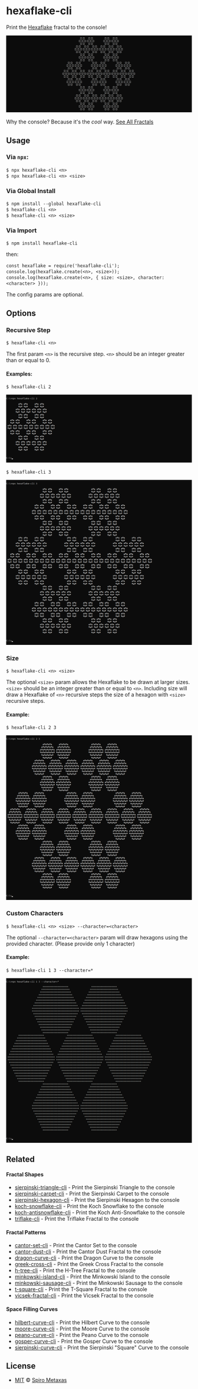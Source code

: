 # hexaflake-cli
Print the [Hexaflake](https://en.wikipedia.org/wiki/N-flake#Hexaflake) fractal to the console!

![What hexaflake-cli prints to the console](https://raw.githubusercontent.com/spirometaxas/hexaflake-cli/main/img/hexaflake-3-banner.png)

Why the console?  Because it's the *cool* way.  [See All Fractals](https://spirometaxas.com/projects/fractals-cli)

## Usage
### Via `npx`:
```
$ npx hexaflake-cli <n>
$ npx hexaflake-cli <n> <size>
```

### Via Global Install
```
$ npm install --global hexaflake-cli
$ hexaflake-cli <n>
$ hexaflake-cli <n> <size>
```

### Via Import
```
$ npm install hexaflake-cli
```
then:
```
const hexaflake = require('hexaflake-cli');
console.log(hexaflake.create(<n>, <size>));
console.log(hexaflake.create(<n>, { size: <size>, character: <character> }));
```
The config params are optional.

## Options
### Recursive Step  
```
$ hexaflake-cli <n>
```
The first param `<n>` is the recursive step.  `<n>` should be an integer greater than or equal to 0.

#### Examples:
```
$ hexaflake-cli 2
```
![What hexaflake-cli prints to the console](https://raw.githubusercontent.com/spirometaxas/hexaflake-cli/main/img/hexaflake-2.png)

```
$ hexaflake-cli 3
```
![What hexaflake-cli prints to the console](https://raw.githubusercontent.com/spirometaxas/hexaflake-cli/main/img/hexaflake-3.png)

### Size
```
$ hexaflake-cli <n> <size>
```
The optional `<size>` param allows the Hexaflake to be drawn at larger sizes.  `<size>` should be an integer greater than or equal to `<n>`.  Including size will draw a Hexaflake of `<n>` recursive steps the size of a hexagon with `<size>` recursive steps.  

#### Example:
```
$ hexaflake-cli 2 3
```
![What hexaflake-cli prints to the console](https://raw.githubusercontent.com/spirometaxas/hexaflake-cli/main/img/hexaflake-2-3.png)

### Custom Characters
```
$ hexaflake-cli <n> <size> --character=<character>
```
The optional `--character=<character>` param will draw hexagons using the provided character.  (Please provide only 1 character)  

#### Example:
```
$ hexaflake-cli 1 3 --character=*
```
![What hexaflake-cli prints to the console](https://raw.githubusercontent.com/spirometaxas/hexaflake-cli/main/img/hexaflake-1-3-character.png)

## Related

#### Fractal Shapes
- [sierpinski-triangle-cli](https://www.npmjs.com/package/sierpinski-triangle-cli) - Print the Sierpinski Triangle to the console
- [sierpinski-carpet-cli](https://www.npmjs.com/package/sierpinski-carpet-cli) - Print the Sierpinski Carpet to the console
- [sierpinski-hexagon-cli](https://www.npmjs.com/package/sierpinski-hexagon-cli) - Print the Sierpinski Hexagon to the console
- [koch-snowflake-cli](https://www.npmjs.com/package/koch-snowflake-cli) - Print the Koch Snowflake to the console
- [koch-antisnowflake-cli](https://www.npmjs.com/package/koch-antisnowflake-cli) - Print the Koch Anti-Snowflake to the console
- [triflake-cli](https://www.npmjs.com/package/triflake-cli) - Print the Triflake Fractal to the console


#### Fractal Patterns
- [cantor-set-cli](https://www.npmjs.com/package/cantor-set-cli) - Print the Cantor Set to the console
- [cantor-dust-cli](https://www.npmjs.com/package/cantor-dust-cli) - Print the Cantor Dust Fractal to the console
- [dragon-curve-cli](https://www.npmjs.com/package/dragon-curve-cli) - Print the Dragon Curve to the console
- [greek-cross-cli](https://www.npmjs.com/package/greek-cross-cli) - Print the Greek Cross Fractal to the console
- [h-tree-cli](https://www.npmjs.com/package/h-tree-cli) - Print the H-Tree Fractal to the console
- [minkowski-island-cli](https://www.npmjs.com/package/minkowski-island-cli) - Print the Minkowski Island to the console
- [minkowski-sausage-cli](https://www.npmjs.com/package/minkowski-sausage-cli) - Print the Minkowski Sausage to the console
- [t-square-cli](https://www.npmjs.com/package/t-square-cli) - Print the T-Square Fractal to the console
- [vicsek-fractal-cli](https://www.npmjs.com/package/vicsek-fractal-cli) - Print the Vicsek Fractal to the console


#### Space Filling Curves
- [hilbert-curve-cli](https://www.npmjs.com/package/hilbert-curve-cli) - Print the Hilbert Curve to the console
- [moore-curve-cli](https://www.npmjs.com/package/moore-curve-cli) - Print the Moore Curve to the console
- [peano-curve-cli](https://www.npmjs.com/package/peano-curve-cli) - Print the Peano Curve to the console
- [gosper-curve-cli](https://www.npmjs.com/package/gosper-curve-cli) - Print the Gosper Curve to the console
- [sierpinski-curve-cli](https://www.npmjs.com/package/sierpinski-curve-cli) - Print the Sierpinski "Square" Curve to the console

## License
- [MIT](https://github.com/spirometaxas/hexaflake-cli/blob/main/LICENSE) &copy; [Spiro Metaxas](https://spirometaxas.com)